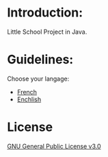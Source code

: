 # Introduction:

Little School Project in Java.

# Guidelines:

Choose your langage:
- [French](https://github.com/Owpac/students-evaluations/blob/master/docs/guidelines_fr.md)
- [Enchlish](https://github.com/Owpac/students-evaluations/blob/master/docs/guidelines_en.md)

# License

[GNU General Public License v3.0](https://github.com/Owpac/students-evaluations/blob/master/LICENSE)